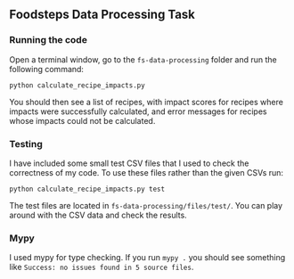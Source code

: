 ## Foodsteps Data Processing Task

### Running the code

Open a terminal window, go to the `fs-data-processing` folder and run the following command:

`python calculate_recipe_impacts.py`

You should then see a list of recipes, with impact scores for recipes where impacts were successfully calculated, and error messages for recipes whose impacts could not be calculated.

### Testing

I have included some small test CSV files that I used to check the correctness of my code. To use these files rather than the given CSVs run:

`python calculate_recipe_impacts.py test`

The test files are located in `fs-data-processing/files/test/`. You can play around with the CSV data and check the results.

### Mypy

I used mypy for type checking. If you run `mypy .` you should see something like `Success: no issues found in 5 source files`.





